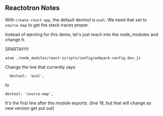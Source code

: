 ## Reactotron Notes

With `create-react-app`, the default devtool is `eval`.  We need that set to `source-map` to
get the stack traces proper.

Instead of ejecting for this demo,  let's just reach into the node_modules and change it.

SPARTA!!!!!!

`atom ./node_modules/react-scripts/config/webpack.config.dev.js`

Change the line that currently says

`  devtool: 'eval',`

to

`devtool: 'source-map',`

It's the first line after the module exports.  (line 18, but that will change as new version get put out)
